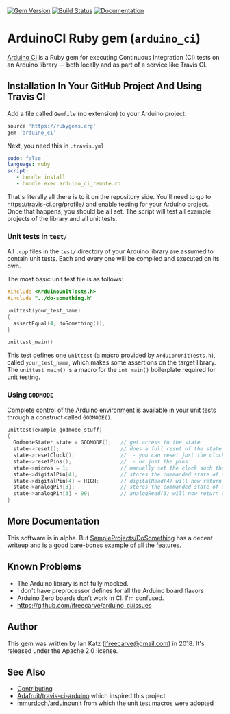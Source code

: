 [![Gem Version](https://badge.fury.io/rb/arduino_ci.svg)](https://rubygems.org/gems/arduino_ci)
[![Build Status](https://travis-ci.org/ifreecarve/arduino_ci.svg)](https://travis-ci.org/ifreecarve/arduino_ci)
[![Documentation](http://img.shields.io/badge/docs-rdoc.info-blue.svg)](http://www.rubydoc.info/gems/arduino_ci/0.1.3)

# ArduinoCI Ruby gem (`arduino_ci`)

[Arduino CI](https://github.com/ifreecarve/arduino_ci) is a Ruby gem for executing Continuous Integration (CI) tests on an Arduino library -- both locally and as part of a service like Travis CI.


## Installation In Your GitHub Project And Using Travis CI

Add a file called `Gemfile` (no extension) to your Arduino project:

```ruby
source 'https://rubygems.org'
gem 'arduino_ci'
```

Next, you need this in `.travis.yml`

```yaml
sudo: false
language: ruby
script:
   - bundle install
   - bundle exec arduino_ci_remote.rb
```

That's literally all there is to it on the repository side.  You'll need to go to https://travis-ci.org/profile/ and enable testing for your Arduino project.  Once that happens, you should be all set.  The script will test all example projects of the library and all unit tests.

### Unit tests in `test/`

All `.cpp` files in the `test/` directory of your Arduino library are assumed to contain unit tests.  Each and every one will be compiled and executed on its own.

The most basic unit test file is as follows:

```C++
#include <ArduinoUnitTests.h>
#include "../do-something.h"

unittest(your_test_name)
{
  assertEqual(4, doSomething());
}

unittest_main()
```

This test defines one `unittest` (a macro provided by `ArduionUnitTests.h`), called `your_test_name`, which makes some assertions on the target library.  The `unittest_main()` is a macro for the `int main()` boilerplate required for unit testing.


### Using `GODMODE`

Complete control of the Arduino environment is available in your unit tests through a construct called `GODMODE()`.

```C++
unittest(example_godmode_stuff)
{
  GodmodeState* state = GODMODE();   // get access to the state
  state->reset();                    // does a full reset of the state.
  state->resetClock();               //  - you can reset just the clock (to zero)
  state->resetPins();                //  - or just the pins
  state->micros = 1;                 // manually set the clock such that micros() returns 1
  state->digitalPin[4];              // stores the commanded state of digital pin 4
  state->digitalPin[4] = HIGH;       // digitalRead(4) will now return HIGH
  state->analogPin[3];               // stores the commanded state of analog pin 3
  state->analogPin[3] = 99;          // analogRead(3) will now return 99
}
```


## More Documentation

This software is in alpha.  But [SampleProjects/DoSomething](SampleProjects/DoSomething) has a decent writeup and is a good bare-bones example of all the features.

## Known Problems

* The Arduino library is not fully mocked.
* I don't have preprocessor defines for all the Arduino board flavors
* Arduino Zero boards don't work in CI.  I'm confused.
* https://github.com/ifreecarve/arduino_ci/issues


## Author

This gem was written by Ian Katz (ifreecarve@gmail.com) in 2018.  It's released under the Apache 2.0 license.


## See Also

* [Contributing](CONTRIBUTING.md)
* [Adafruit/travis-ci-arduino](https://github.com/adafruit/travis-ci-arduino) which inspired this project
* [mmurdoch/arduinounit](https://github.com/mmurdoch/arduinounit) from which the unit test macros were adopted

